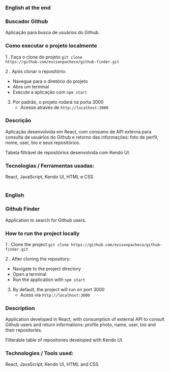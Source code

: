 ### English at the end
### Buscador Github
Aplicação para busca de usuários do Github.

### Como executar o projeto localmente
1 . Faça o clone do projeto ```git clone https://github.com/evisonpacheco/github-finder.git```

2 . Após clonar o repositório:
  - Navegue para o diretório do projeto
  - Abra um terminal
  - Execute a aplicação com ```npm start```

3. Por padrão, o projeto rodará na porta 3000
   - Acesse através de ```http://localhost:3000```

### Descrição
Aplicação desenvolvida em React, com consumo de API externa para consulta de usuários do Github e retorno das informações: foto de perfil, nome, user, bio e seus repositórios.

Tabela filtrável de repositórios desenvolvida com Kendo UI.

### Tecnologias / Ferramentas usadas:
React, JavaScript, Kendo UI, HTML e CSS
#
#
#
### English
### Github Finder 
Application to search for Github users.

### How to run the project locally
1 . Clone the project ```git clone https://github.com/evisonpacheco/github-finder.git```

2 . After cloning the repository:
  - Navigate to the project directory
  - Open a terminal
  - Run the application with ```npm start```

3. By default, the project will run on port 3000
   - Acess via ```http://localhost:3000```

### Description
Application developed in React, with consumption of external API to consult Github users and return informations: profile photo, name, user, bio and their repositories.

Filterable table of repositories developed with Kendo UI.

### Technologies / Tools used:
React, JavaScript, Kendo UI, HTML and CSS

